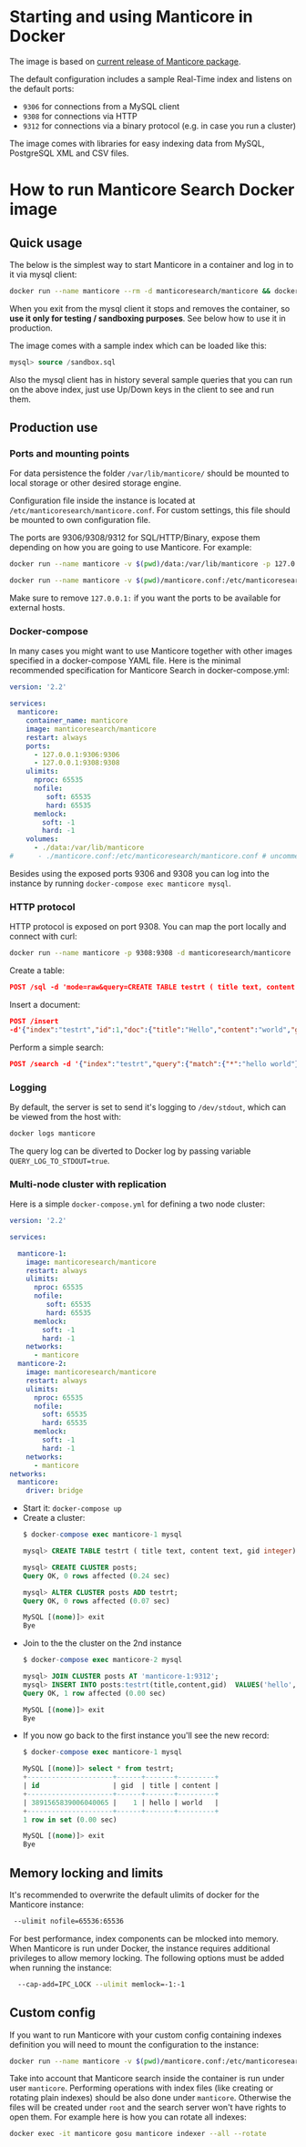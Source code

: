 # Starting and using Manticore in Docker

The image is based on [current release of Manticore package](https://manticoresearch.com/downloads/).

<!-- the below should be in sync with https://github.com/manticoresoftware/docker/blob/master/README.md -->
The default configuration includes a sample Real-Time index and listens on the default ports:

  * `9306` for connections from a MySQL client
  * `9308` for connections via HTTP
  * `9312` for connections via a binary protocol (e.g. in case you run a cluster)

The image comes with libraries for easy indexing data from MySQL, PostgreSQL XML and CSV files.

# How to run Manticore Search Docker image

## Quick usage

The below is the simplest way to start Manticore in a container and log in to it via mysql client:
  

```bash
docker run --name manticore --rm -d manticoresearch/manticore && docker exec -it manticore mysql && docker stop manticore
```

When you exit from the mysql client it stops and removes the container, so **use it only for testing / sandboxing purposes**. See below how to use it in production.

The image comes with a sample index which can be loaded like this:

```sql
mysql> source /sandbox.sql
```

Also the mysql client has in history several sample queries that you can run on the above index, just use Up/Down keys in the client to see and run them.

## Production use 


### Ports and mounting points

For data persistence the  folder `/var/lib/manticore/` should be mounted to local storage or other desired storage engine. 

Configuration file inside the instance is located at  `/etc/manticoresearch/manticore.conf`. For custom settings, this file should be mounted to own configuration file.

The ports are 9306/9308/9312 for SQL/HTTP/Binary, expose them depending on how you are going to use Manticore. For example:

```bash
docker run --name manticore -v $(pwd)/data:/var/lib/manticore -p 127.0.0.1:9306:9306 -p 127.0.0.1:9308:9308 -d manticoresearch/manticore
```

```bash
docker run --name manticore -v $(pwd)/manticore.conf:/etc/manticoresearch/manticore.conf -v $(pwd)/data:/var/lib/manticore/data/ -p 127.0.0.1:9306:9306 -p 127.0.0.1:9308:9308 -d manticoresearch/manticore
```

Make sure to remove `127.0.0.1:` if you want the ports to be available for external hosts.

### Docker-compose

In many cases you might want to use Manticore together with other images specified in a docker-compose YAML file. Here is the minimal recommended specification for Manticore Search in docker-compose.yml:

```yaml
version: '2.2'

services:
  manticore:
    container_name: manticore
    image: manticoresearch/manticore
    restart: always
    ports:
      - 127.0.0.1:9306:9306
      - 127.0.0.1:9308:9308
    ulimits:
      nproc: 65535
      nofile:
         soft: 65535
         hard: 65535
      memlock:
        soft: -1
        hard: -1
    volumes:
      - ./data:/var/lib/manticore
#      - ./manticore.conf:/etc/manticoresearch/manticore.conf # uncomment if you use a custom config
```

Besides using the exposed ports 9306 and 9308 you can log into the instance by running `docker-compose exec manticore mysql`.

### HTTP protocol

HTTP protocol is exposed on port 9308. You can map the port locally and connect with curl:

```bash
docker run --name manticore -p 9308:9308 -d manticoresearch/manticore
```

Create a table:

```json
POST /sql -d 'mode=raw&query=CREATE TABLE testrt ( title text, content text, gid integer)'
```
Insert a document:

```json
POST /insert 
-d'{"index":"testrt","id":1,"doc":{"title":"Hello","content":"world","gid":1}}'
```

Perform a simple search:

```json
POST /search -d '{"index":"testrt","query":{"match":{"*":"hello world"}}}'
```

### Logging

By default, the server is set to send it's logging to `/dev/stdout`, which can be viewed from the host with:


```bash
docker logs manticore
```

The query log can be diverted to Docker log by passing variable `QUERY_LOG_TO_STDOUT=true`.


### Multi-node cluster with replication

Here is a simple `docker-compose.yml` for defining a two node cluster:

```yaml
version: '2.2'

services:

  manticore-1:
    image: manticoresearch/manticore
    restart: always
    ulimits:
      nproc: 65535
      nofile:
         soft: 65535
         hard: 65535
      memlock:
        soft: -1
        hard: -1
    networks:
      - manticore
  manticore-2:
    image: manticoresearch/manticore
    restart: always
    ulimits:
      nproc: 65535
      nofile:
        soft: 65535
        hard: 65535
      memlock:
        soft: -1
        hard: -1
    networks:
      - manticore
networks:
  manticore:
    driver: bridge
```
* Start it: `docker-compose up`
* Create a cluster: 
  ```sql
  $ docker-compose exec manticore-1 mysql

  mysql> CREATE TABLE testrt ( title text, content text, gid integer);

  mysql> CREATE CLUSTER posts;
  Query OK, 0 rows affected (0.24 sec)

  mysql> ALTER CLUSTER posts ADD testrt;
  Query OK, 0 rows affected (0.07 sec)
  
  MySQL [(none)]> exit
  Bye
  ```
* Join to the the cluster on the 2nd instance
  ```sql
  $ docker-compose exec manticore-2 mysql

  mysql> JOIN CLUSTER posts AT 'manticore-1:9312';
  mysql> INSERT INTO posts:testrt(title,content,gid)  VALUES('hello','world',1);
  Query OK, 1 row affected (0.00 sec)
  
  MySQL [(none)]> exit
  Bye
  ```
* If you now go back to the first instance you'll see the new record:
  ```sql
  $ docker-compose exec manticore-1 mysql

  MySQL [(none)]> select * from testrt;
  +---------------------+------+-------+---------+
  | id                  | gid  | title | content |
  +---------------------+------+-------+---------+
  | 3891565839006040065 |    1 | hello | world   |
  +---------------------+------+-------+---------+
  1 row in set (0.00 sec)
  
  MySQL [(none)]> exit
  Bye
  ```

## Memory locking and limits

It's recommended to overwrite the default ulimits of docker for the Manticore instance:

```bash
 --ulimit nofile=65536:65536
```

For best performance, index components can be mlocked into memory. When Manticore is run under Docker, the instance requires additional privileges to allow memory locking. The following options must be added when running the instance:

```bash
  --cap-add=IPC_LOCK --ulimit memlock=-1:-1 
```

## Custom config

If you want to run Manticore with your custom config containing indexes definition you will need to mount the configuration to the instance:

```bash
docker run --name manticore -v $(pwd)/manticore.conf:/etc/manticoresearch/manticore.conf -v $(pwd)/data/:/var/lib/manticore -p 127.0.0.1:9306:9306 -d manticoresearch/manticore
```

Take into account that Manticore search inside the container is run under user `manticore`. Performing operations with index files (like creating or rotating plain indexes) should be also done under `manticore`. Otherwise the files will be created under `root` and the search server won't have rights to open them. For example here is how you can rotate all indexes:

```bash
docker exec -it manticore gosu manticore indexer --all --rotate
```
